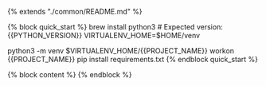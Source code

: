 {% extends "./common/README.md" %}

{% block quick_start %}
brew install python3 # Expected version: {{PYTHON_VERSION}}
VIRTUALENV_HOME=$HOME/venv

python3 -m venv $VIRTUALENV_HOME/{{PROJECT_NAME}}
workon {{PROJECT_NAME}}
pip install requirements.txt
{% endblock quick_start %}

{% block content %} {% endblock %}